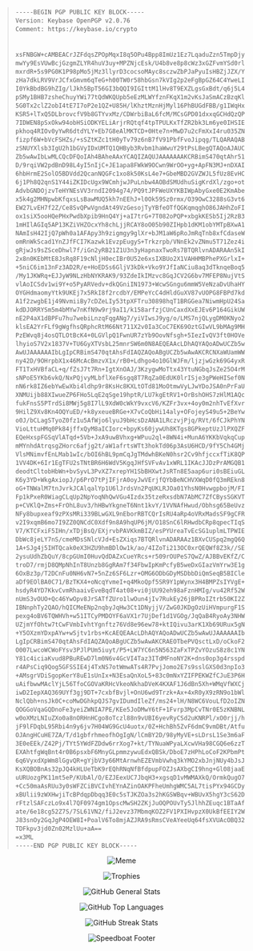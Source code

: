 <p align="center"><blockquote><code>-----BEGIN PGP PUBLIC KEY BLOCK-----
Version: Keybase OpenPGP v2.0.76
Comment: https://keybase.io/crypto
<br>
xsFNBGW+cAMBEACrJZFdqsZPOpMqxI8q5OPu4Bpp8ImUz1Ez7LqaduZzn5TmpDjy
mwYy9EsVUwBcjGzgmZLYR4huV3uy+MPZNjcEsk/U4b8ve8p8cWz3xGZFvmYSd0rl
mxrdR+5s9PG0K1P98pMo5jMz3llyrD3cocsoMAyc8sczwZbPJaPyuIsHBZjJZX/Y
zHa7dkLRV9VrJCfxGmvm6qTeG+h00TW0r58hbGsn7kVIg2p2eFgBpGZ64C4YweLI
I0YkBbdBG9hZIg/lJkh5BpT56GI3bQQI9IGIttM1lHv8T9EXZLgsGxBdt/q6j5L4
pSMy1BHB7zsheChuyYWi77tQdWKQUpb5eEzMLWYfznFKqX1m2vKsJaSmACzBzqKl
5G0Tx2clZ2obI4tE7I7oP2e1QZ+U85H/lKhztMznHjMyl16PhBUGdFBB/g1IWqHx
KSR5+lTxQ5DLbrovcfV9b8GTYvxMz/CDWrbiBaL6fcM/MCsGPD01dxxqGCHdQzQP
7IDWEN8pSxOkw94obHSiODKYELiArjrRQtqf4tpTPULKxTfZR2bk3Lm6ye0IHSIE
pkhoq4RIOv0yYwR6dtdYLY+Eb7G8eAlMKTCD+0Hte7n+MwD7u2cFmXxI4ru035ZN
fizpf6W+bVcFSHZs/+sSZtKZc1tH0yTv79z6nB7fV91PbfFvoJipqg/TLQARAQAB
zSNUYXlsb3IgU2h1bGVyIDxUMTQ1QHByb3Rvbm1haWwuY29tPsLBegQTAQoAJAUC
Zb5wAwIbLwMLCQcDFQoIAh4BAheAAxYCAQIZAQUJAAAAAAAKCRBimS470qtAhr51
D/9rqiVW2pdBnD98L4yI5nIjC+JE1apa8FWkW9OCwn9WrOO+yg+ApFN3MJ+nDXAI
6hbHrmE2SolO5BDVdd2QcanNQGFc1xo8k50KsL4e7+GbeMBD2GVZWJL5fUz8EvHC
6j1Ph8Q2qnS1Y44iZKIDcUgx9WCmhjwJPuLnbw4AOBdSMUdhuSigKrdXl/zgo+ot
AdvbGNDOjzvTeHYNEsVV3rndI2094g74/PQ9tJPFWeUXYKBIWpAbyGxe0E2KmAbe
x5k4g2MHNpwbKfqxsLsBawMUQ5kh7nEEhJ+l0Ok59Sz0rmx/O39OwC3288sG3vt6
EW27LvEH7f2Z/Ce8SvQPwVgndAt49VzGesojTyYBfeOTfQGKqmqghO86JAHhZoFI
ox1siX5ooHQePHxPwdbXpib9HnQ4Yj+aI7trG+7T082oPQP+xbgkKESb5Ij2RzB3
1mHIlAGIq5AP13KZiVHZOcxYh8chLjjRCAY8oO05b90ZIHpb1dKM1obYMTpBXwA1
NAmIsH42IjQ7pWh0a1AFApy3h9zigmgy9glXr+bJM1aW6pRoJmRqTnb8xfCdaseW
omRnWkScad1YnZJfFCI7Kazwk1EvzpEugyS+Trkzrpb/VNnEk2vZNmu5T71Zez4i
gRjwJs9sZSceDhwl7f/iGn2yRB21Z1U3n3yHapnaxTwoRs7BTQRlvnADARAAn5kI
2x8n0KEbMtE8JsRq8F19cNljH0ecIBr0U52e6xsIXBUo2X1VAHHMBPhePXGrlxI+
+5niC6im13nFz3AD2R/e+HoEDSs6GljV3kDk+Vko9YJfIaNCiu8aq3dTknqeBoq5
/My1JKWRq+EJJyW9NLzHbNYKRAK9/93ZdeIkIMzvc8GqJCV2G6bv7MFEP8NujVtS
vlAoICSdv1wi9Y+o5PyARVedv+dkQGniIN1973+WcwSGngu6mmW5VeNzaDvUhaHY
OYGHdmaomyYtk9UKEj7x5RkI8f2rcdbY/EMPeYcC4dHldGuXV87vUOPG8FBPd7kd
A1f2zwgbE1j49NvmiiBy7cDZeLIy53tpXFTru30898hqT1BRGGea7NiwmHpU24Sa
kdDJORRYSm5m4bMYw7nKfN9w9rj9aI1/k158arfzjCUnCaxdXxEJEv6P164GikUW
nE2P4aX1dBPFu7hu7webiLnzqFqgANg7/yiVIwsJ9yg/o/LMS7njQLygDM0KNyo2
klsEA2YrFLf9gWgfhsQRphcRtM66Nt711X2v0Ia3CoC7EK69OztGIwVL9bMAg9MH
PzEWvq8j4osQTLOtBcK4+0LGVlpQ1FwnUR7zYb9OovNfsgh+5IezIvQV3ft0HOVe
lhyioS7V2x1837V+TU6GyXTVsbL25mnrSW6m0N8AEQEAAcLDhAQYAQoADwUCZb5w
AwUJAAAAAAIbLgIpCRBimS470qtAhsFdIAQZAQoABgUCZb5wAwAKCRCNXaWUamWW
ny42D/9OHrpbX1x46McAcBmzvX1x/rB0+Ldhgo4o10GlWJFm/ljzjwGzk69G4yxR
FT1TxHVBfaCL+q/fZsJ7t7Rn+IgtXnOAJ/3KzygwMoTtx43YtuNGbqJsZe25O4rM
sNPoE5YKb6vkQ/NxPQjvyMLbflXeF6sgq8T7RqZa0EdUK0lrISje3gPWeHISef0N
nN6rk8IZ6ebYwEwXbi4ldhp9r8KsHc8KXLtOTd81MoOtmwVyLJwYDoJSA0nPrFaU
XNMUijb88XIwueZP6FHo5LqE2qSge19hptR/LU7kgEtRV1+OrBshOHS7zHlM1AQc
fukFnsS5PTrdSi8MWj5g8I7lL9XdW0cWkY9vxcV6/KZFr3vx+4oy0m2nhTvEfXvr
9HilZ9Xv8Kn4OQYuED/+k8yxeueBRGe+X7vCoQbHi14aly+OFojeyS49u5+2BeYw
o0J/bCLagSTyoZ0fz1u5AfWjo6lyuJ9bHcsDzANA1LRczvjPjq/RVt/6fCJkPhYN
VioLttuHMq0Pk84jffxQyM8aICIorc+bpyKs60jywUh8KTgs8GPkeptUzJlPXQZF
EQeHxspFGSqVlATqd+5Vb+JxA9uwBVhxg+WPuu2ql+8WN4i+MunA6YKKbVqkqCup
mMYnhdAtrqsgZHorc6afjg2t/aW1afrtsWTt3hokTd06p3AsU6HCD/9fY5Ch4GMj
VlsMNimvfEnLMab1wIc/bOI6hBL9pmCqJgTMdwhBKeN0hsr2Cv9hfjccxfTiK8QP
1VV4DK+6Ir1EgTFU2sTNtBR6H6WdV5KgqJHfSVFvAv1xWRL1IKAcJJDzPrAMGQB1
deodtCltobHbWn+bvSyvL3PvXZ7xrepYH1SbBHXwtJsRTn8E5aap6uri0sBEiuGL
K6y3YD+WkgAxiopJ/p6PrO7tPjIFjrA0oyJwVErjfQYbBeNCHVXWqD0fQ3mREkn8
oG+TNWalM7tnJvrkJCAlqalYp1U6lJrdsVn2PqUKLRJOa01YhsN0HvwgpbojM/FI
Fp1kPxeR0WiagCLqUp2NpYoqNhQwVGu4Izdx35tzeRxsdbN7AbMC7ZfCBysSGKVT
p+CVKlQ+Zms+FrOhL8uv3/hHBwYkgneT6Nnt1kvY/1VVNAfHwud/Obhsg65BeUvz
NFy8bupxeaf9zPXsMRi339BLwGXL9nEborRBTCQrIsRU4aRp4oVRxMadsSF9gCFR
v2I9xqmB6mo7I9ZZ0QNCdC0Xdf9n8A9hqUP6jM/O18SnC6lRHwdbCRp8qpecTIqS
V7/KTCFxiF5IHn/xTDjBsQ/EXjrvbPAVKkmBIZ/esPYUreaTvEcSG1uplmLTPWIE
DbWc8jeLY7nS/cmeMDsSNlcVJd+EsZXiqs7BTQRlvnADARAAz1BXvCUSpq2mgQ6Q
1A+SJg4j5IHTQcak0eX3HZU9hmBDlOw1k/ao/4IZoTi213OC0xrQEQWf8Z3k//SE
2ysuUdhZbQuY/8cpGUmI0HuvQdDAZxCueYRcs+r509rOUPeS7QwZ/AJBBvEKfZ/C
troD7/rmjD8QMpNhInT8Unzb8GgRAm7f34FbwIpKmPcfyB5weDxGIazVmYrw3E1g
6OxBz3p/T2DCnFu0NH6vN7+5nZz6SF6Lzr+OMG6ODbGDyMSDbbDiQmSeqB5BICle
aDf9EOlBA0C71/BzTKX4+oNcqYvmeI+q4MkoQpf5SR9Y1pWynx3H4BMPZsIYVgE+
hsdyR4YD7KkvCvmRhaaivEveBqdT4at08+vi0jUU92eh98aFznHMIg/vu42Rf52W
nUmS3vOUO+Qc46YwOpv8JrSATfZUro1lwOun4jIv7RukEy26jBPRoIZtrb50KI2Z
IBNnphTy2QAO/hQICMeENp2nqbyJqHw3Ct1DNyjjV/ZwG0JKDgOzUiHVmpurgF1S
pexg4oBV6TQWHVh+w51ITCyPMDOYF6aVX1r7UjDef1d1VGOg/JqQaB4RyoAy3NHW
UZjmYfOhtw7tCwFVmbIvhtYgnftz76Vd8e96ew78+ktIQivu3arK1Xb69URux5gN
+Y5OXzmYDxpAYw+wSjtv1rbs+KcAEQEAAcLDhAQYAQoADwUCZb5wAwUJAAAAAAIb
LgIpCRBimS470qtAhsFdIAQZAQoABgUCZb5wAwAKCRAEOTbePVQsctLxD/oCkoF2
O007LwcoWCWoFYsv3PJlPUm5iuyt/P5+LW7YC6n5N563ZaFxTPZvYOzuS8z8c1YN
Y81c4iciaKvud8PBuREwD7lm0N6v4GcVI4Taz3ITdMFnoNY2K+dns0op3g4rsspd
r4APsCiq9Qog5GFSSIE4j4TxNS7otWmwATs4R7PvjJomo2E7s9sslGXS0d3npIo3
+AMsgrVDiSgopKerY8uE1sUnIx+N3EsaQnXoL5+83c0mNxYZIFPEKWZfCJuE3P6H
uAifbwwMAclYjL56TfoCGOVaKRHcVkeoNkhaDVeK4KXAF1J6dBn5Xh+WMqVfWXCj
iwD2IepXAQ369UYf3gj9DT+7cxbfBvjl+OnU6wd9Trzk+Ax+4xR0yX9zRN9o1bWl
NclQbh+nsJk0C+coMwDGhkpQJS7gvIDumdIleZf/ms24+lH/N8WC6VouLfD2oIZN
QOGGoVqaGQDnoFe3yeiZWNIA7PE/KEe5JoDMwY6tF+1Fvrp3MpCvTNr0E5zKNBNL
w0oXMzLNIuZXo0a8nORHnHCgo8oTczl88n9vUBI6yevRyCSd2uKNRPl/xO0rjj/h
jF9lFDqbL95Rbi4n9y6jv7H04WG9GcU4uotx/0Z+HchBh5ZvF6dmC9vmDBt/Atfu
OJAngHCuHE7ZA/T/d1gbfrhmeofhOgIgN/lCmBY2D/98yMyVE+sLDrsL1Se3m6aF
3E0eEEk/Z42Pj/TYt5YWdFZDdw6rrXog7+kt/TYNuaWPyaLXcwVHa98CGQ6e6zzT
EXAhtfgWqBnt4r0B6psxbF6MnyGLpmmzywuEdxQBSk/DboE7zHPhLoCoF2KPbmPt
6q6VyxdXpWm8lGgvQR+gYjbV3y66MtArnwhEZEVmbVwhq3kYMO2xbJnjNUy4bJsJ
KsXQBOBnAs32pJQ4kHLUeTbK9rEQhRNqNfBfdpupFOZJsAXbgCI9hng+Gl08jaaE
uURUozgPK11mt5eP/KUbAl/O/EZJEexUC7JbqH3+xgsqD1vMWMAXkQ/OrmkQugO7
+Cc50maAsRUu3y0sWFZCiBVCIvhEYnAZinOAKPFheUmhgWMC5AL7tisPYx94GCDy
xBUlii9zWXHwjiTcBPdqpDbqq3E0c5sTJKZOa3s2hKGSWBqv+WBUvX5hgY3cS62D
rFtzlSAFczLo9x4l7QF0974gm1OpscMwSH2ZKjJuOQPOUvTy5JlhhZEuqc1BTaAf
ate/6e18cg52Z7S/7SL61VN2/fiJ2evz37MbmqKOZ2FV1PXIHvpzX0UkBfEEIY2W
J83snOy2GqJgP4OEW8I+PoalV6To8mjAZJRA9sRmsCVeAYeeUq64fsXVUAcOBQ32
TDFkpv3jd0Zn02MzlUu+aA==
=x3ML
-----END PGP PUBLIC KEY BLOCK-----</code></blockquote></p>

<p align="center">
  <img src="images/best-firewall.jpg"
       alt="Meme"
       longdesc="https://www.ranum.com/security/computer_security/papers/a1-firewall/"
       crossorigin="anonymous"
       referrerpolicy="no-referrer" />
</p>

<p align="center">
  <img src="https://github-profile-trophy.vercel.app/?username=T145&theme=juicyfresh&no-frame=true&no-bg=true&column=3"
       alt="Trophies"
       longdesc="https://raw.githubusercontent.com/ryo-ma/github-profile-trophy/master/README.md"
       crossorigin="anonymous"
       referrerpolicy="no-referrer" />
</p>

<p align="center">
  <img src="https://github-readme-stats.vercel.app/api?username=T145&cache_seconds=1800&hide_title=true&hide=stars&show_icons=true&line_height=25&bg_color=101010&border_color=101010&text_color=E4E4E4&title_color=E06996&icon_color=03FC00"
       alt="GitHub General Stats"
       longdesc="https://raw.githubusercontent.com/anuraghazra/github-readme-stats/master/readme.md"
       crossorigin="anonymous"
       referrerpolicy="no-referrer" />
</p>
<p align="center">
  <img src="https://github-readme-stats.vercel.app/api/top-langs/?username=T145&cache_seconds=1800&layout=compact&hide_title=true&bg_color=101010&border_color=101010&text_color=E4E4E4"
       alt="GitHub Top Languages"
       longdesc="https://raw.githubusercontent.com/anuraghazra/github-readme-stats/master/readme.md"
       crossorigin="anonymous"
       referrerpolicy="no-referrer"
       width="420" />
</p>
<p align="center">
  <img src="https://github-readme-streak-stats.herokuapp.com?user=T145&theme=highcontrast&hide_border=true&date_format=M%20j%5B%2C%20Y%5D&background=101010&currStreakNum=E4E4E4&sideNums=E4E4E4&currStreakLabel=E4E4E4&sideLabels=E4E4E4&dates=E4E4E4&stroke=E4E4E4"
       alt="GitHub Streak Stats"
       longdesc="https://raw.githubusercontent.com/DenverCoder1/github-readme-streak-stats/main/README.md"
       crossorigin="anonymous"
       referrerpolicy="no-referrer" />
</p>

<p align="center">
  <img src="https://capsule-render.vercel.app/api?type=waving&reversal=true&color=0:3BC8BA,10:22A8D2,30:22A8D2,50:00BCF2,70:54BBC8,90:05aa9d,100:01786E&height=150&section=footer&text=%F0%9F%9B%A5%EF%B8%8F&fontAlignY=40&descAlignY=90&desc=%F0%9F%90%A1%20%E2%80%81%20%E2%80%81%20%20%E2%80%81%20%20%E2%80%81%E2%80%81%20%E2%80%81%F0%9F%90%9F%20%E2%80%81%E2%80%81%20%20%E2%80%81%20%E2%80%81%E2%80%81%20%E2%80%81%20%E2%80%81%20%E2%80%81%20%E2%80%81%20%E2%80%81%20%E2%80%81%20%E2%80%81%20%E2%80%81%E2%80%81%F0%9F%90%A0"
       alt="Speedboat Footer"
       longdesc="https://raw.githubusercontent.com/kyechan99/capsule-render/master/README.md"
       crossorigin="anonymous"
       referrerpolicy="no-referrer"/>
</p>
